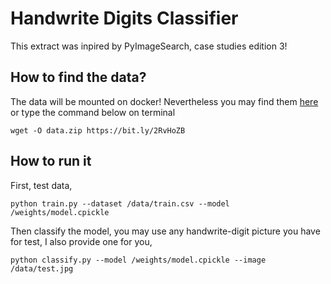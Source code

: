 # Handwrite Digits Classifier
This extract was inpired by PyImageSearch, case studies edition 3!

## How to find the data?
The data will be mounted on docker! Nevertheless you may find them [here](https://www.kaggle.com/c/digit-recognizer/data) or type the command below on terminal

    wget -O data.zip https://bit.ly/2RvHoZB

## How to run it
First, test data,

    python train.py --dataset /data/train.csv --model /weights/model.cpickle

Then classify the model, you may use any handwrite-digit picture you have for test, I also provide one for you,

    python classify.py --model /weights/model.cpickle --image /data/test.jpg


